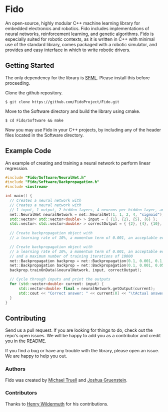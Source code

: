 # Fido

An open-source, highly modular C++ machine learning library for embedded electronics and robotics. Fido includes implementations of neural networks, reinforcement learning, and genetic algorithms. Fido is especially suited for robotic contexts, as it is written in C++ with minimal use of the standard library, comes packaged with a robotic simulator, and provides and easy interface in which to write robotic drivers.

## Getting Started

The only dependency for the library is [SFML](http://www.sfml-dev.org/learn.php). Please install this before proceeding.

Clone the github repository.
```
$ git clone https://github.com/FidoProject/Fido.git
```

Move to the Software directory and build the library using cmake.
```
$ cd Fido/Software && make
```

Now you may use Fido in your C++ projects, by including any of the header files located in the Software directory.

## Example Code

An example of creating and training a neural network to perform linear regression.

```cpp
#include "Fido/Software/NeuralNet.h"
#include "Fido/Software/Backpropagation.h"
#include <iostream>

int main() {
  // Creates a neural network with 
  // Creates a neural network with
  // 1 input, 1 output, 2 hidden layers, 4 neurons per hidden layer, and a sigmoid activation function.
  net::NeuralNet neuralNetwork = net::NeuralNet(1, 1, 2, 4, "sigmoid");
  std::vector< std::vector<double> > input = { {1}, {2}, {5}, {6} };
  std::vector< std::vector<double> > correctOutput = { {2}, {4}, {10}, {12} };
  
  // Create backpropagation object with 
  // a learning rate of 10%, a momentum term of 0.001, an acceptable error level of 10%, 

  // Create backpropagation object with
  // a learning rate of 10%, a momentum term of 0.001, an acceptable error level of 5%,
  // and a maximum number of training iterations of 10000
  net::Backpropagation backprop = net::Backpropagation(0.1, 0.001, 0.1, 10000);
  net::Backpropagation backprop = net::Backpropagation(0.1, 0.001, 0.05, 10000);
  backprop.trainOnData(&neuralNetwork, input, correctOutput);

  // Cycle through inputs and print the outputs
  for (std::vector<double> current: input) {
      std::vector<double> final = neuralNetwork.getOutput(current);
      std::cout << "Correct answer: " << current[0] << "\tActual answer:" << final[0] << std::endl;
  }
}
```

## Contributing

Send us a pull request. If you are looking for things to do, check out the repo's open issues. We will be happy to add you as a contributor and credit you in the README.

If you find a bug or have any trouble with the library, please open an issue. We are happy to help you out.

### Authors

Fido was created by [Michael Truell](https://github.com/truell20) and [Joshua Gruenstein](https://github.com/joshuagruenstein).

### Contributors

Thanks to [Henry Wildermuth](https://github.com/FlyingGraysons) for his contributions.
